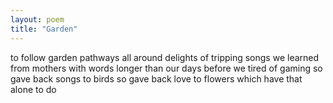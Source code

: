 ```yaml
---
layout: poem
title: "Garden"
---
```


to follow garden pathways
all around delights
of tripping songs
we learned from mothers
with words
longer than our days
before we tired of gaming
so gave back songs to birds
so gave back love to flowers
which have that alone to do
